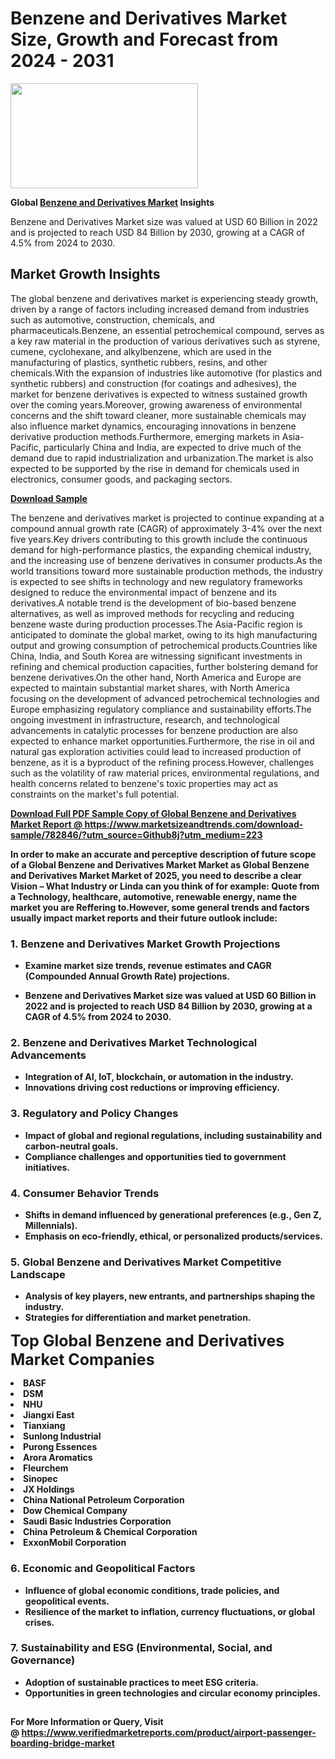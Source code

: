 <H1>Benzene and Derivatives Market Size, Growth and Forecast from 2024 - 2031</H1><img class="aligncenter size-medium wp-image-584254" src="https://thirdeyenews.in/wp-content/uploads/2024/09/Global-Market-Research-300x168.jpeg" alt="" width="300" height="168" /><p><strong>Global&nbsp;<a href="https://www.marketsizeandtrends.com/download-sample/782846/?utm_source=Github8j?utm_medium=223">Benzene and Derivatives Market</a> Insights</strong></p><p>Benzene and Derivatives Market size was valued at USD 60 Billion in 2022 and is projected to reach USD 84 Billion by 2030, growing at a CAGR of 4.5% from 2024 to 2030.</p><p><h2>Market Growth Insights</h2> <p>The global benzene and derivatives market is experiencing steady growth, driven by a range of factors including increased demand from industries such as automotive, construction, chemicals, and pharmaceuticals.Benzene, an essential petrochemical compound, serves as a key raw material in the production of various derivatives such as styrene, cumene, cyclohexane, and alkylbenzene, which are used in the manufacturing of plastics, synthetic rubbers, resins, and other chemicals.With the expansion of industries like automotive (for plastics and synthetic rubbers) and construction (for coatings and adhesives), the market for benzene derivatives is expected to witness sustained growth over the coming years.Moreover, growing awareness of environmental concerns and the shift toward cleaner, more sustainable chemicals may also influence market dynamics, encouraging innovations in benzene derivative production methods.Furthermore, emerging markets in Asia-Pacific, particularly China and India, are expected to drive much of the demand due to rapid industrialization and urbanization.The market is also expected to be supported by the rise in demand for chemicals used in electronics, consumer goods, and packaging sectors.</p> <p><strong><a href="#">Download Sample</a></strong></p> <p>The benzene and derivatives market is projected to continue expanding at a compound annual growth rate (CAGR) of approximately 3-4% over the next five years.Key drivers contributing to this growth include the continuous demand for high-performance plastics, the expanding chemical industry, and the increasing use of benzene derivatives in consumer products.As the world transitions toward more sustainable production methods, the industry is expected to see shifts in technology and new regulatory frameworks designed to reduce the environmental impact of benzene and its derivatives.A notable trend is the development of bio-based benzene alternatives, as well as improved methods for recycling and reducing benzene waste during production processes.The Asia-Pacific region is anticipated to dominate the global market, owing to its high manufacturing output and growing consumption of petrochemical products.Countries like China, India, and South Korea are witnessing significant investments in refining and chemical production capacities, further bolstering demand for benzene derivatives.On the other hand, North America and Europe are expected to maintain substantial market shares, with North America focusing on the development of advanced petrochemical technologies and Europe emphasizing regulatory compliance and sustainability efforts.The ongoing investment in infrastructure, research, and technological advancements in catalytic processes for benzene production are also expected to enhance market opportunities.Furthermore, the rise in oil and natural gas exploration activities could lead to increased production of benzene, as it is a byproduct of the refining process.However, challenges such as the volatility of raw material prices, environmental regulations, and health concerns related to benzene's toxic properties may act as constraints on the market's full potential.<p><strong><a href="#"></p><p><span class=""><strong>Download Full PDF Sample Copy of Global Benzene and Derivatives Market Report</strong> @ <a href="https://www.marketsizeandtrends.com/download-sample/782846/?utm_source=Github8j?utm_medium=223" target="_blank">https://www.marketsizeandtrends.com/download-sample/782846/?utm_source=Github8j?utm_medium=223</a></span></p><p>In order to make an accurate and perceptive description of future scope of a Global&nbsp;Benzene and Derivatives Market Market as Global&nbsp;Benzene and Derivatives Market Market of 2025, you need to describe a clear Vision &ndash; What Industry or Linda can you think of for example: Quote from a Technology, healthcare, automotive, renewable energy, name the market you are Reffering to.However, some general trends and factors usually impact market reports and their future outlook include:</p><h3>1.&nbsp;<strong>Benzene and Derivatives Market Growth Projections</strong></h3><ul><li>Examine market size trends, revenue estimates and CAGR (Compounded Annual Growth Rate) projections.</li><li><p>Benzene and Derivatives Market size was valued at USD 60 Billion in 2022 and is projected to reach USD 84 Billion by 2030, growing at a CAGR of 4.5% from 2024 to 2030.</p></li></ul><h3>2.&nbsp;<strong>Benzene and Derivatives Market Technological Advancements</strong></h3><ul><li>Integration of AI, IoT, blockchain, or automation in the industry.</li><li>Innovations driving cost reductions or improving efficiency.</li></ul><h3>3.&nbsp;<strong>Regulatory and Policy Changes</strong></h3><ul><li>Impact of global and regional regulations, including sustainability and carbon-neutral goals.</li><li>Compliance challenges and opportunities tied to government initiatives.</li></ul><h3>4.&nbsp;<strong>Consumer Behavior Trends</strong></h3><ul><li>Shifts in demand influenced by generational preferences (e.g., Gen Z, Millennials).</li><li>Emphasis on eco-friendly, ethical, or personalized products/services.</li></ul><h3>5.&nbsp;<strong>Global Benzene and Derivatives Market Competitive Landscape</strong></h3><ul><li>Analysis of key players, new entrants, and partnerships shaping the industry.</li><li>Strategies for differentiation and market penetration.</li></ul><p data-pm-slice="1 1 []"><span style="color: inherit; font-family: inherit; font-size: 25px;">Top Global Benzene and Derivatives Market Companies</span></p><div class="" data-test-id=""><p><li>BASF</li><li> DSM</li><li> NHU</li><li> Jiangxi East</li><li> Tianxiang</li><li> Sunlong Industrial</li><li> Purong Essences</li><li> Arora Aromatics</li><li> Fleurchem</li><li> Sinopec</li><li> JX Holdings</li><li> China National Petroleum Corporation</li><li> Dow Chemical Company</li><li> Saudi Basic Industries Corporation</li><li> China Petroleum & Chemical Corporation</li><li> ExxonMobil Corporation</li></p></div><h3>6.&nbsp;<strong>Economic and Geopolitical Factors</strong></h3><ul><li>Influence of global economic conditions, trade policies, and geopolitical events.</li><li>Resilience of the market to inflation, currency fluctuations, or global crises.</li></ul><h3>7.&nbsp;<strong>Sustainability and ESG (Environmental, Social, and Governance)</strong></h3><ul><li>Adoption of sustainable practices to meet ESG criteria.</li><li>Opportunities in green technologies and circular economy principles.</li></ul><h2><strong style="font-size: 14px;">For More Information or Query, Visit @&nbsp;</strong><a style="background-color: #ffffff; font-size: 14px;" href="https://www.marketsizeandtrends.com/report/benzene-and-derivatives-market/" target="_blank">https://www.verifiedmarketreports.com/product/airport-passenger-boarding-bridge-market</a></h2>